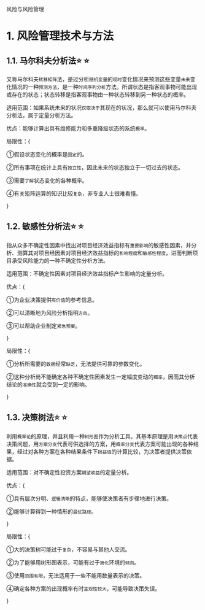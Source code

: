 风险与风险管理

# 1. 风险管理技术与方法

## 1.1. 马尔科夫分析法:star: :star: 

又称马尔科夫`转移矩阵`法，是过分析`随机变量`的`现时`变化情况来预测这些变量`未来`变化情况的一种`预测方法`，是一种`时间序列分析`方法。所谓状态是指客观事物可能出现或存在的状态；状态转移是指客观事物由一种状态转移到另一种状态的概率。

适用范围：如果系统未来的状况`仅取决于`其现在的状况，那么就可以使用马尔科夫分析法，属于定量分析方法。

优点：能够计算出具有维修能力和多重降级状态的系统`概率`。

局限性：{

①假设状态变化的概率是`固定`的。

②所有事项在统计上具有`独立性`，因此未来的状态独立于一切过去的状态。

③需要`了解`状态变化的各种概率。

④有关矩阵运算的知识比较`复杂`，非专业人士很难看懂。

}

## 1.2. 敏感性分析法:star: :star: 

指从众多不确定性因素中找出对项目经济效益指标有`重要影响`的敏感性因素，并分析、测算其对项目经因素对项目经济效益指标的`影响程度`和`敏感性程度`，进而判断项目承受风险能力的一种不确定性分析方法。

适用范围：不确定性因素对项目经济效益指标产生影响的定量分析。

优点：{

①为企业决策提供`有价值`的参考信息。

②可以清晰地为风险分析指明`方向`。

③可以帮助企业制定`紧急预案`。

}

局限性：{

①分析所需要的`数据`经常`缺乏`，无法提供可靠的参数变化。

②这种分析尚不能确定各种不确定性因素发生一定幅度变动的`概率`，因而其分析结论的`准确性`就会受到一定的影响。

}

## 1.3. 决策树法:star: :star: 

利用`概率论`的原理，并且利用一种`树形图`作为分析工具。其基本原理是用`决策点`代表决策问题，用`方案分支`代表可供选择的方案，用`概率分支`代表方案可能出现的各种结果，经过对各种方案在各种结果条件下`损益值`的计算比较，为决策者提供决策依据。

适用范围：对不确定性投资方案`期望收益`的定量分析。

优点：{

①具有层次分明、`逻辑清晰`的特点，能够使决策者有步骤地进行决策。

②能够计算得到一种情形的`最优路径`。

}

局限性：{

①大的决策树可能过于`复杂`，不容易与其他人交流。

②为了能够用树形图表示，可能有过于`简化`环境的`倾向`。

③使用`范围有限`，无法适用于一些不能用数量表示的决策。

④确定各种方案的出现概率有时`主观性较大`，可能导致决策失误。

}
